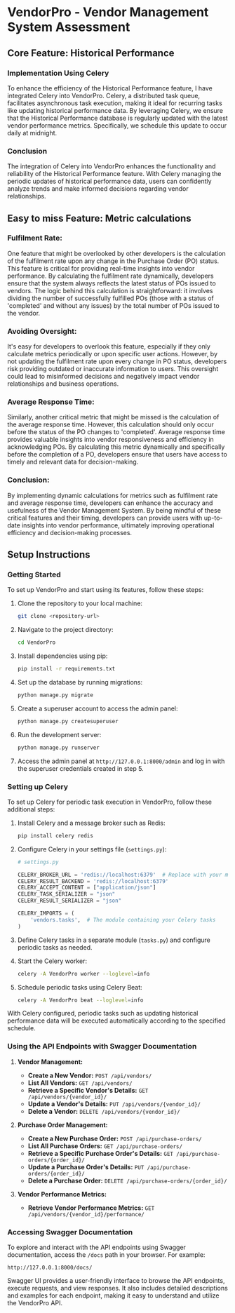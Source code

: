# VendorPro - Vendor Management System Assessment

## Core Feature: Historical Performance

### Implementation Using Celery
To enhance the efficiency of the Historical Performance feature, I have integrated Celery into VendorPro. Celery, a distributed task queue, facilitates asynchronous task execution, making it ideal for recurring tasks like updating historical performance data. By leveraging Celery, we ensure that the Historical Performance database is regularly updated with the latest vendor performance metrics. Specifically, we schedule this update to occur daily at midnight. 

### Conclusion
The integration of Celery into VendorPro enhances the functionality and reliability of the Historical Performance feature. With Celery managing the periodic updates of historical performance data, users can confidently analyze trends and make informed decisions regarding vendor relationships.



## Easy to miss Feature: Metric calculations

### Fulfilment Rate:
One feature that might be overlooked by other developers is the calculation of the fulfilment rate upon any change in the Purchase Order (PO) status. This feature is critical for providing real-time insights into vendor performance. By calculating the fulfilment rate dynamically, developers ensure that the system always reflects the latest status of POs issued to vendors. The logic behind this calculation is straightforward: it involves dividing the number of successfully fulfilled POs (those with a status of 'completed' and without any issues) by the total number of POs issued to the vendor.

### Avoiding Oversight:
It's easy for developers to overlook this feature, especially if they only calculate metrics periodically or upon specific user actions. However, by not updating the fulfilment rate upon every change in PO status, developers risk providing outdated or inaccurate information to users. This oversight could lead to misinformed decisions and negatively impact vendor relationships and business operations.

### Average Response Time:
Similarly, another critical metric that might be missed is the calculation of the average response time. However, this calculation should only occur before the status of the PO changes to 'completed'. Average response time provides valuable insights into vendor responsiveness and efficiency in acknowledging POs. By calculating this metric dynamically and specifically before the completion of a PO, developers ensure that users have access to timely and relevant data for decision-making.

### Conclusion:
By implementing dynamic calculations for metrics such as fulfilment rate and average response time, developers can enhance the accuracy and usefulness of the Vendor Management System. By being mindful of these critical features and their timing, developers can provide users with up-to-date insights into vendor performance, ultimately improving operational efficiency and decision-making processes.







## Setup Instructions

### Getting Started

To set up VendorPro and start using its features, follow these steps:

1. Clone the repository to your local machine:

   ```bash
   git clone <repository-url>
   ```

2. Navigate to the project directory:

   ```bash
   cd VendorPro
   ```

3. Install dependencies using pip:

   ```bash
   pip install -r requirements.txt
   ```

4. Set up the database by running migrations:

   ```bash
   python manage.py migrate
   ```

5. Create a superuser account to access the admin panel:

   ```bash
   python manage.py createsuperuser
   ```

6. Run the development server:

   ```bash
   python manage.py runserver
   ```

7. Access the admin panel at `http://127.0.0.1:8000/admin` and log in with the superuser credentials created in step 5.

### Setting up Celery

To set up Celery for periodic task execution in VendorPro, follow these additional steps:

1. Install Celery and a message broker such as Redis:

   ```bash
   pip install celery redis
   ```

2. Configure Celery in your settings file (`settings.py`):

   ```python
   # settings.py
   
   CELERY_BROKER_URL = 'redis://localhost:6379'  # Replace with your message broker URL
   CELERY_RESULT_BACKEND = 'redis://localhost:6379'
   CELERY_ACCEPT_CONTENT = ["application/json"]
   CELERY_TASK_SERIALIZER = "json"
   CELERY_RESULT_SERIALIZER = "json"
   
   CELERY_IMPORTS = (
       'vendors.tasks',  # The module containing your Celery tasks
   )
   ```

3. Define Celery tasks in a separate module (`tasks.py`) and configure periodic tasks as needed.

4. Start the Celery worker:

   ```bash
   celery -A VendorPro worker --loglevel=info
   ```

5. Schedule periodic tasks using Celery Beat:

   ```bash
   celery -A VendorPro beat --loglevel=info
   ```

With Celery configured, periodic tasks such as updating historical performance data will be executed automatically according to the specified schedule.



### Using the API Endpoints with Swagger Documentation

1. **Vendor Management:**

   - **Create a New Vendor:** `POST /api/vendors/`
   - **List All Vendors:** `GET /api/vendors/`
   - **Retrieve a Specific Vendor's Details:** `GET /api/vendors/{vendor_id}/`
   - **Update a Vendor's Details:** `PUT /api/vendors/{vendor_id}/`
   - **Delete a Vendor:** `DELETE /api/vendors/{vendor_id}/`

2. **Purchase Order Management:**

   - **Create a New Purchase Order:** `POST /api/purchase-orders/`
   - **List All Purchase Orders:** `GET /api/purchase-orders/`
   - **Retrieve a Specific Purchase Order's Details:** `GET /api/purchase-orders/{order_id}/`
   - **Update a Purchase Order's Details:** `PUT /api/purchase-orders/{order_id}/`
   - **Delete a Purchase Order:** `DELETE /api/purchase-orders/{order_id}/`

3. **Vendor Performance Metrics:**

   - **Retrieve Vendor Performance Metrics:** `GET /api/vendors/{vendor_id}/performance/`

### Accessing Swagger Documentation

To explore and interact with the API endpoints using Swagger documentation, access the `/docs` path in your browser. For example:

```
http://127.0.0.1:8000/docs/
```

Swagger UI provides a user-friendly interface to browse the API endpoints, execute requests, and view responses. It also includes detailed descriptions and examples for each endpoint, making it easy to understand and utilize the VendorPro API.